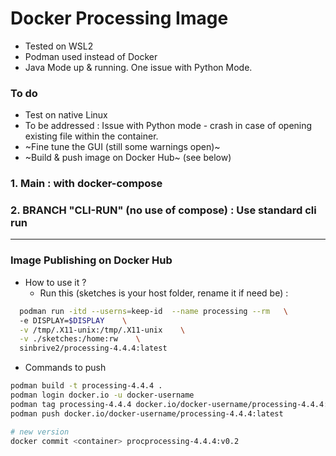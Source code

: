 # Docker Processing Image

- Tested on WSL2 
- Podman used instead of Docker
- Java Mode up & running. One issue with Python Mode.

### To do
- Test on native Linux
- To be addressed : Issue with Python mode -  crash in case of opening existing file within the container. 
- ~Fine tune the GUI (still some warnings open)~
- ~Build & push image on Docker Hub~ (see below)

### 1. Main : with docker-compose 
### 2. BRANCH "CLI-RUN" (no use of compose) : Use standard cli run

-----
### Image Publishing on Docker Hub
- How to use it ?
    - Run this (sketches is your host folder, rename it if need be) :
```bash
  podman run -itd --userns=keep-id  --name processing --rm   \ 
  -e DISPLAY=$DISPLAY    \
  -v /tmp/.X11-unix:/tmp/.X11-unix    \
  -v ./sketches:/home:rw    \
  sinbrive2/processing-4.4.4:latest

```
- Commands to push
```bash
podman build -t processing-4.4.4 .
podman login docker.io -u docker-username
podman tag processing-4.4.4 docker.io/docker-username/processing-4.4.4:latest
podman push docker.io/docker-username/processing-4.4.4:latest

# new version
docker commit <container> procprocessing-4.4.4:v0.2

```

